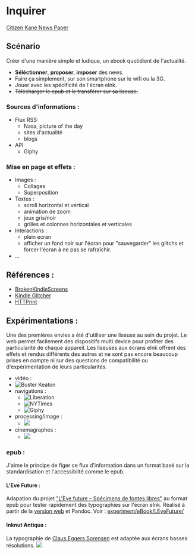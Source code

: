 # Inquirer

[Citizen Kane News Paper](https://www.youtube.com/watch?v=Ksn_s-Aa_pQ)

## Scénario

Créer d'une manière simple et ludique, un ebook quotidient de l'actualité.

* **Séléctionner**, **proposer**, **imposer** des news.
* Faire ça simplement, sur son smartphone sur le wifi ou la 3G.
* Jouer avec les spécificité de l'écran eInk.
* ~~Télécharger le epub et le transférer sur sa liseuse.~~

### Sources d'informations :
* Flux RSS:
  * Nasa, picture of the day
  * sites d'actualité
  * blogs
* API
  * Giphy

### Mise en page et effets :
* Images :
  * Collages
  * Superposition
* Textes :
  * scroll horizontal et vertical
  * animation de zoom
  * jeux gris/noir
  * grilles et colonnes horizontales et verticales
* Interactions :
  * plein ecran
  * afficher un fond noir sur l'écran pour "sauvegarder" les glitchs et forcer l'écran à ne pas se rafraîchir.
* ...

## Références :
* [BrokenKindleScreens](http://www.kingcosmonaut.de/56brokenkindlescreens/)
* [Kindle Glitcher](http://www.recyclism.com/kindleglitcher.php)
* [HTTPrint](http://www.creativeapplications.net/js/httprint-turn-your-browsing-habits-into-a-newspaper/)

## Expérimentations :

Une des premières envies a été d'utiliser une liseuse au sein du projet. Le web permet facilement des dispositifs multi device pour profiter des particularité de chaque appareil. Les liseuses aux écrans eInk offrent des effets et rendus différents des autres et ne sont pas encore beaucoup prises en compte ni sur des questions de compatibilité ou d'expérimentation de leurs particularités.
* vidéo :
 * ![Buster Keaton](/experiment/eInk/1WatchVideo.gif)
* navigations :
  * ![Liberation](/experiment/eInk/2NewsLiberation.gif)
  * ![NYTimes](/experiment/eInk/3NewsNYTimes.gif)
  * ![Giphy](/experiment/eInk/8browsingInGiphy.gif)
* processing/image :
  * ![](/experiment/eInk/9imageInvasion.gif)
* cinemagraphes :
  * ![](/experiment/eInk/10cinemagraph.gif)

### epub :

J'aime le principe de figer ce flux d'information dans un format basé sur la standardisation et l'accessibilté comme le epub.
#### L'Eve Future :
Adapation du projet ["L'Ève future – Spécimens de fontes libres"](https://greyscalepress.com/2013/books/eve-future-specimens-de-fontes-libres/) au format epub pour tester rapidement des typographies sur l'écran eInk. Réalisé à partir de la [version web](https://github.com/mxmgmbs/font-specimens) et Pandoc.
Voir : [experiment/eBook/LEveFuture/](experiment/eBook/LEveFuture/)
#### Inknut Antiqua :
La typographie de [Claus Eggers Sorensen](https://github.com/clauseggers) est adaptée aux écrans basses résolutions.
![](https://camo.githubusercontent.com/0909e05e258ea2506d08a2f2a23ed5b205bf3812/68747470733a2f2f7261776769746875622e636f6d2f636c6175736567676572732f496e6b6e75742d416e74697175612f6d61737465722f496d616765732f67616c6c6f772d73706563696d656e2e737667)
